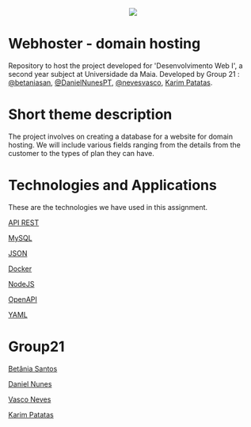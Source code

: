 <p align="center">
  <img src="http://some_place.com/image.png](https://github.com/inf23dw1g21/inf23dw1g21/assets/131387962/df2948a3-4228-4418-a3a0-23d574779ffb" />
</p>

# Webhoster - domain hosting
Repository to host the project developed for 'Desenvolvimento Web I', a second year subject at Universidade da Maia. Developed by Group 21 : [@betaniasan](https://www.github.com/betaniasan), [@DanielNunesPT](https://www.github.com/DanielNunesPT), [@nevesvasco](https://www.github.com/nevesvasco), [Karim Patatas](https://www.github.com/Sen2pi).

# Short theme description
The project involves on creating a database for a website for domain hosting. We will include various fields ranging from the details from the customer to the types of plan they can have.

# Technologies and Applications
These are the technologies we have used in this assignment.

[API REST](https://www.ibm.com/topics/rest-apis#:~:text=the%20next%20step-,What%20is%20a%20REST%20API%3F,representational%20state%20transfer%20architectural%20style.)

[MySQL](https://www.mysql.com/)

[JSON](https://www.w3schools.com/js/js_json_intro.asp)

[Docker](https://www.docker.com/get-started/)

[NodeJS](https://nodejs.org/en/about)

[OpenAPI](https://swagger.io/specification/)

[YAML](https://www.w3schools.io/file/yaml-introduction/)

# Group21
[Betânia Santos](https://www.github.com/betaniasan)

[Daniel Nunes](https://www.github.com/DanielNunesPT)

[Vasco Neves](https://www.github.com/nevesvasco)

[Karim Patatas](https://www.github.com/Sen2pi)

